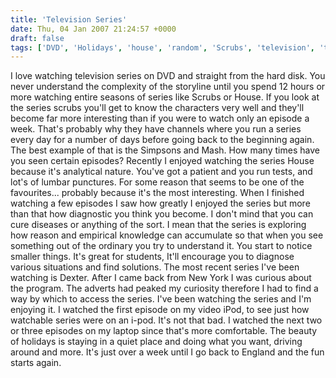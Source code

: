 ```yaml
---
title: 'Television Series'
date: Thu, 04 Jan 2007 21:24:57 +0000
draft: false
tags: ['DVD', 'Holidays', 'house', 'random', 'Scrubs', 'television', 'television series']
---
```


I love watching television series on DVD and straight from the hard disk. You never understand the complexity of the storyline until you spend 12 hours or more watching entire seasons of series like Scrubs or House. If you look at the series scrubs you'll get to know the characters very well and they'll become far more interesting than if you were to watch only an episode a week. That's probably why they have channels where you run a series every day for a number of days before going back to the beginning again. The best example of that is the Simpsons and Mash. How many times have you seen certain episodes? Recently I enjoyed watching the series House because it's analytical nature. You've got a patient and you run tests, and lot's of lumbar punctures. For some reason that seems to be one of the favourites... probably because it's the most interesting. When I finished watching a few episodes I saw how greatly I enjoyed the series but more than that how diagnostic you think you become. I don't mind that you can cure diseases or anything of the sort. I mean that the series is exploring how reason and empirical knowledge can accumulate so that when you see something out of the ordinary you try to understand it. You start to notice smaller things. It's great for students, It'll encourage you to diagnose various situations and find solutions. The most recent series I've been watching is Dexter. After I came back from New York I was curious about the program. The adverts had peaked my curiosity therefore I had to find a way by which to access the series. I've been watching the series and I'm enjoying it. I watched the first episode on my video iPod, to see just how watchable series were on an i-pod. It's not that bad. I watched the next two or three episodes on my laptop since that's more comfortable. The beauty of holidays is staying in a quiet place and doing what you want, driving around and more. It's just over a week until I go back to England and the fun starts again.